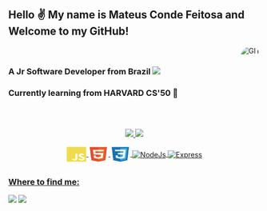 ## Hello ✌ My name is Mateus Conde Feitosa and Welcome to my GitHub!

<div>
 <img align="right" alt="GIT" height="150" style="border-radius:50px;" src="https://media0.giphy.com/media/3og0INk5eeMIelzqBG/giphy.gif?cid=ecf05e47r97sl531mlo1n2syb09vbw9nbpnor3jdqq8kzpsh&rid=giphy.gif&ct=g">
 <br>
 <h3>A Jr Software Developer from Brazil <img src="https://icons.iconarchive.com/icons/wikipedia/flags/1024/BR-Brazil-Flag-icon.png" width="20 style="vertical-align: bottom"/>   </h3>
  <h3> Currently learning from HARVARD CS'50 🌱 </h3>
</div>
  
 <br>
  
  ##
  
<div align="center">
  <a href="https://github.com/mateuscondefeitosa">
  <img height="180em" src="https://github-readme-stats.vercel.app/api?username=mateuscondefeitosa&show_icons=true&theme=tokyonight&include_all_commits=true&count_private=true"/>
  <img height="180em" src="https://github-readme-stats.vercel.app/api/top-langs/?username=mateuscondefeitosa&layout=compact&langs_count=7&theme=tokyonight"/>
</div>
<div style="display: inline_block" align="center"><br>
  <img align="center" alt="Js" height="30" width="40" src="https://raw.githubusercontent.com/devicons/devicon/master/icons/javascript/javascript-plain.svg">
  <img align="center" alt="HTML" height="30" width="40" src="https://raw.githubusercontent.com/devicons/devicon/master/icons/html5/html5-original.svg">
  <img align="center" alt="CSS" height="30" width="40" src="https://raw.githubusercontent.com/devicons/devicon/master/icons/css3/css3-original.svg">
  <img align="center" alt="NodeJs" height="30" width="40" src="https://cdn.jsdelivr.net/gh/devicons/devicon/icons/nodejs/nodejs-original.svg">
  <img align="center" alt="Express" height="30" width="40" src="https://cdn.jsdelivr.net/gh/devicons/devicon/icons/express/express-original.svg">
</div>

  ##

<h3>Where to find me:</h3>
<p>
<div> 
  <a href = "mailto:devmateuscondefeitosa@gmail.com"><img src="https://img.shields.io/badge/Gmail-D14836?style=for-the-badge&logo=gmail&logoColor=white" target="_blank"></a>
  <a href="https://www.linkedin.com/in/mateus-conde-feitosa" target="_blank"><img src="https://img.shields.io/badge/-LinkedIn-%230077B5?style=for-the-badge&logo=linkedin&logoColor=white" target="_blank"></a> 
 <br>
</div>
